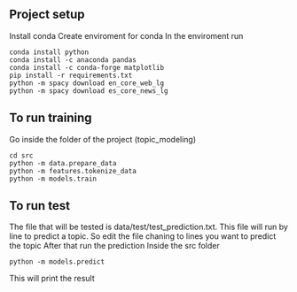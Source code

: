 ## Project setup
Install conda
Create enviroment for conda
In the enviroment run
```
conda install python
conda install -c anaconda pandas
conda install -c conda-forge matplotlib
pip install -r requirements.txt
python -m spacy download en_core_web_lg
python -m spacy download es_core_news_lg
```
## To run training
Go inside the folder of the project (topic_modeling)
```
cd src
python -m data.prepare_data
python -m features.tokenize_data
python -m models.train
```
## To run test
The file that will be tested is data/test/test_prediction.txt. This file will run by line to predict a topic. So edit the file chaning to lines you want to predict the topic
After that run the prediction
Inside the src folder
```
python -m models.predict
```
This will print the result
